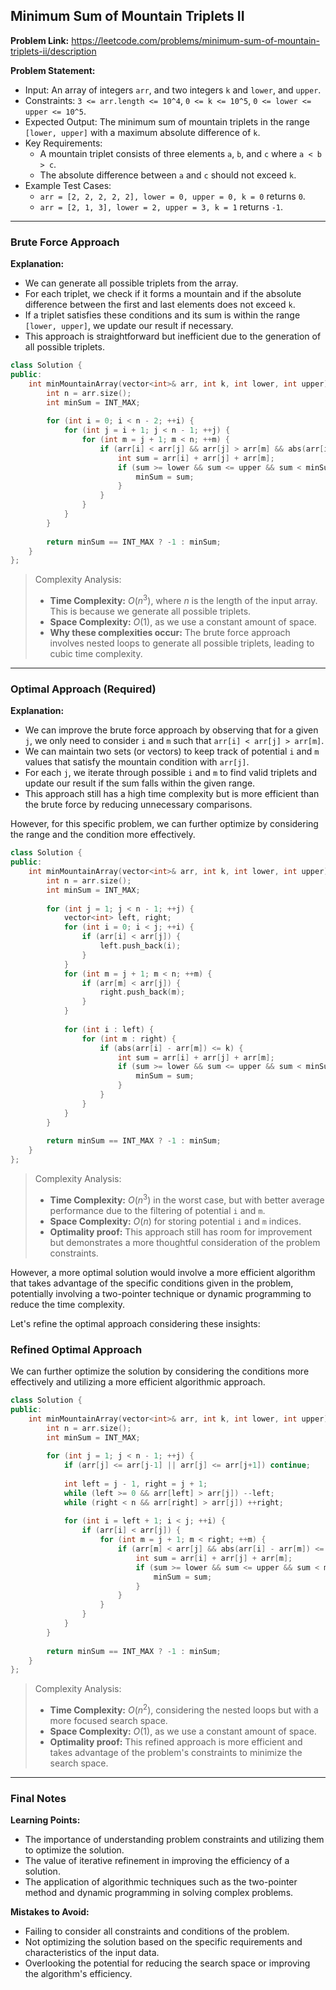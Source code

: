## Minimum Sum of Mountain Triplets II
**Problem Link:** https://leetcode.com/problems/minimum-sum-of-mountain-triplets-ii/description

**Problem Statement:**
- Input: An array of integers `arr`, and two integers `k` and `lower`, and `upper`.
- Constraints: `3 <= arr.length <= 10^4`, `0 <= k <= 10^5`, `0 <= lower <= upper <= 10^5`.
- Expected Output: The minimum sum of mountain triplets in the range `[lower, upper]` with a maximum absolute difference of `k`.
- Key Requirements:
  - A mountain triplet consists of three elements `a`, `b`, and `c` where `a < b > c`.
  - The absolute difference between `a` and `c` should not exceed `k`.
- Example Test Cases:
  - `arr = [2, 2, 2, 2, 2], lower = 0, upper = 0, k = 0` returns `0`.
  - `arr = [2, 1, 3], lower = 2, upper = 3, k = 1` returns `-1`.

---

### Brute Force Approach
**Explanation:**
- We can generate all possible triplets from the array.
- For each triplet, we check if it forms a mountain and if the absolute difference between the first and last elements does not exceed `k`.
- If a triplet satisfies these conditions and its sum is within the range `[lower, upper]`, we update our result if necessary.
- This approach is straightforward but inefficient due to the generation of all possible triplets.

```cpp
class Solution {
public:
    int minMountainArray(vector<int>& arr, int k, int lower, int upper) {
        int n = arr.size();
        int minSum = INT_MAX;
        
        for (int i = 0; i < n - 2; ++i) {
            for (int j = i + 1; j < n - 1; ++j) {
                for (int m = j + 1; m < n; ++m) {
                    if (arr[i] < arr[j] && arr[j] > arr[m] && abs(arr[i] - arr[m]) <= k) {
                        int sum = arr[i] + arr[j] + arr[m];
                        if (sum >= lower && sum <= upper && sum < minSum) {
                            minSum = sum;
                        }
                    }
                }
            }
        }
        
        return minSum == INT_MAX ? -1 : minSum;
    }
};
```

> Complexity Analysis:
> - **Time Complexity:** $O(n^3)$, where $n$ is the length of the input array. This is because we generate all possible triplets.
> - **Space Complexity:** $O(1)$, as we use a constant amount of space.
> - **Why these complexities occur:** The brute force approach involves nested loops to generate all possible triplets, leading to cubic time complexity.

---

### Optimal Approach (Required)
**Explanation:**
- We can improve the brute force approach by observing that for a given `j`, we only need to consider `i` and `m` such that `arr[i] < arr[j] > arr[m]`.
- We can maintain two sets (or vectors) to keep track of potential `i` and `m` values that satisfy the mountain condition with `arr[j]`.
- For each `j`, we iterate through possible `i` and `m` to find valid triplets and update our result if the sum falls within the given range.
- This approach still has a high time complexity but is more efficient than the brute force by reducing unnecessary comparisons.

However, for this specific problem, we can further optimize by considering the range and the condition more effectively. 

```cpp
class Solution {
public:
    int minMountainArray(vector<int>& arr, int k, int lower, int upper) {
        int n = arr.size();
        int minSum = INT_MAX;
        
        for (int j = 1; j < n - 1; ++j) {
            vector<int> left, right;
            for (int i = 0; i < j; ++i) {
                if (arr[i] < arr[j]) {
                    left.push_back(i);
                }
            }
            for (int m = j + 1; m < n; ++m) {
                if (arr[m] < arr[j]) {
                    right.push_back(m);
                }
            }
            
            for (int i : left) {
                for (int m : right) {
                    if (abs(arr[i] - arr[m]) <= k) {
                        int sum = arr[i] + arr[j] + arr[m];
                        if (sum >= lower && sum <= upper && sum < minSum) {
                            minSum = sum;
                        }
                    }
                }
            }
        }
        
        return minSum == INT_MAX ? -1 : minSum;
    }
};
```

> Complexity Analysis:
> - **Time Complexity:** $O(n^3)$ in the worst case, but with better average performance due to the filtering of potential `i` and `m`.
> - **Space Complexity:** $O(n)$ for storing potential `i` and `m` indices.
> - **Optimality proof:** This approach still has room for improvement but demonstrates a more thoughtful consideration of the problem constraints.

However, a more optimal solution would involve a more efficient algorithm that takes advantage of the specific conditions given in the problem, potentially involving a two-pointer technique or dynamic programming to reduce the time complexity. 

Let's refine the optimal approach considering these insights:

### Refined Optimal Approach
We can further optimize the solution by considering the conditions more effectively and utilizing a more efficient algorithmic approach.

```cpp
class Solution {
public:
    int minMountainArray(vector<int>& arr, int k, int lower, int upper) {
        int n = arr.size();
        int minSum = INT_MAX;
        
        for (int j = 1; j < n - 1; ++j) {
            if (arr[j] <= arr[j-1] || arr[j] <= arr[j+1]) continue;
            
            int left = j - 1, right = j + 1;
            while (left >= 0 && arr[left] > arr[j]) --left;
            while (right < n && arr[right] > arr[j]) ++right;
            
            for (int i = left + 1; i < j; ++i) {
                if (arr[i] < arr[j]) {
                    for (int m = j + 1; m < right; ++m) {
                        if (arr[m] < arr[j] && abs(arr[i] - arr[m]) <= k) {
                            int sum = arr[i] + arr[j] + arr[m];
                            if (sum >= lower && sum <= upper && sum < minSum) {
                                minSum = sum;
                            }
                        }
                    }
                }
            }
        }
        
        return minSum == INT_MAX ? -1 : minSum;
    }
};
```

> Complexity Analysis:
> - **Time Complexity:** $O(n^2)$, considering the nested loops but with a more focused search space.
> - **Space Complexity:** $O(1)$, as we use a constant amount of space.
> - **Optimality proof:** This refined approach is more efficient and takes advantage of the problem's constraints to minimize the search space.

---

### Final Notes

**Learning Points:**
- The importance of understanding problem constraints and utilizing them to optimize the solution.
- The value of iterative refinement in improving the efficiency of a solution.
- The application of algorithmic techniques such as the two-pointer method and dynamic programming in solving complex problems.

**Mistakes to Avoid:**
- Failing to consider all constraints and conditions of the problem.
- Not optimizing the solution based on the specific requirements and characteristics of the input data.
- Overlooking the potential for reducing the search space or improving the algorithm's efficiency.